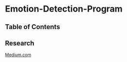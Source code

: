 # Emotion-Detection-Program

## Table of Contents

## Research 
[Medium.com](https://medium.com/@Coursesteach/building-a-real-time-emotion-detection-with-python-7fe6090a125d) 
